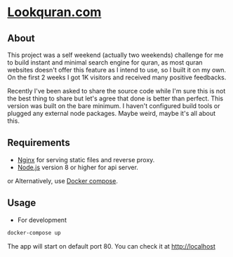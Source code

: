 # [Lookquran.com](https://lookquran.com)

## About

This project was a self weekend (actually two weekends) challenge for me to build instant and minimal search engine for quran, as most quran websites doesn't offer this feature as I intend to use, so I built it on my own. On the first 2 weeks I got 1K visitors and received many positive feedbacks.

Recently I've been asked to share the source code while I'm sure this is not the best thing to share but let's agree that done is better than perfect. This version was built on the bare minimum. I haven't configured build tools or plugged any external node packages. Maybe weird, maybe it's all about this.

## Requirements

- [Nginx](https://nodejs.org) for serving static files and reverse proxy.
- [Node.js](https://nodejs.org) version 8 or higher for api server.

or Alternatively, use [Docker compose](https://docs.docker.com/compose/install).

## Usage

- For development

```bash
docker-compose up
```

The app will start on default port 80. You can check it at <http://localhost>
